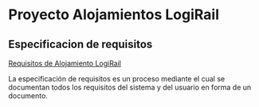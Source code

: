 # Proyecto Alojamientos LogiRail
## Especificacion de requisitos
[Requisitos de Alojamiento LogiRail](Alojamiento_LogiRail.pdf)

La especificación de requisitos es un proceso mediante el cual se documentan todos los requisitos del sistema y del usuario en forma de un documento.